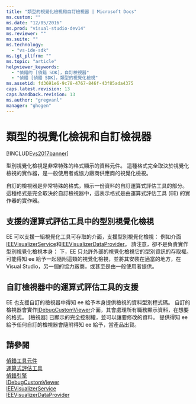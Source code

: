 ```yaml
---
title: "類型的視覺化檢視和自訂檢視器 | Microsoft Docs"
ms.custom: ""
ms.date: "12/05/2016"
ms.prod: "visual-studio-dev14"
ms.reviewer: ""
ms.suite: ""
ms.technology: 
  - "vs-ide-sdk"
ms.tgt_pltfrm: ""
ms.topic: "article"
helpviewer_keywords: 
  - "偵錯的 [偵錯 SDK]，自訂檢視器"
  - "偵錯 [偵錯 SDK]，類型的視覺化檢視"
ms.assetid: fd3691e6-9c78-4767-846f-43f85ada4375
caps.latest.revision: 13
caps.handback.revision: 13
ms.author: "gregvanl"
manager: "ghogen"
---
```

# 類型的視覺化檢視和自訂檢視器
[!INCLUDE[vs2017banner](../../code-quality/includes/vs2017banner.md)]

型別視覺化檢視是非常特殊的格式顯示的資料元件。  這種格式完全取決於視覺化檢視的實作器，是一般使用者或協力廠商供應商的視覺化檢視。  
  
 自訂的檢視器是非常特殊的格式，顯示一份資料的自訂運算式評估工具的部分。  這種格式是完全取決於自訂檢視器中，這表示格式是由運算式評估工具 \(EE\) 的實作器的實作器。  
  
## 支援的運算式評估工具中的型別視覺化檢視  
 EE 可以支援一組視覺化工具可存取的介面，支援型別視覺化檢視： 例如介面[IEEVisualizerService](../../extensibility/debugger/reference/ieevisualizerservice.md)和[IEEVisualizerDataProvider](../../extensibility/debugger/reference/ieevisualizerdataprovider.md)。  請注意，卻不是負責實作型別視覺化檢視本身： 下，EE 只允許外部的視覺化檢視它的型別資訊的存取權。  可能得知 ee 給予一起隨附這類的視覺化檢視，並將其安裝在適當的地方，在 Visual Studio，另一個的協力廠商，或甚至是由一般使用者提供。  
  
## 自訂檢視器中的運算式評估工具的支援  
 EE 也支援自訂的檢視器中得知 ee 給予本身提供檢視的資料型別程式碼。  自訂的檢視器會實作[IDebugCustomViewer](../../extensibility/debugger/reference/idebugcustomviewer.md)介面，其會處理所有職務顯示資料，在想要的格式。 \[檢視器\] 已顯示的完全控制權，並可以讓要修改的資料。  提供得知 ee 給予任何自訂的檢視器會隨附得知 ee 給予，當產品出貨。  
  
## 請參閱  
 [偵錯工具元件](../../extensibility/debugger/debugger-components.md)   
 [運算式評估工具](../../extensibility/debugger/expression-evaluator.md)   
 [偵錯引擎](../../extensibility/debugger/debug-engine.md)   
 [IDebugCustomViewer](../../extensibility/debugger/reference/idebugcustomviewer.md)   
 [IEEVisualizerService](../../extensibility/debugger/reference/ieevisualizerservice.md)   
 [IEEVisualizerDataProvider](../../extensibility/debugger/reference/ieevisualizerdataprovider.md)